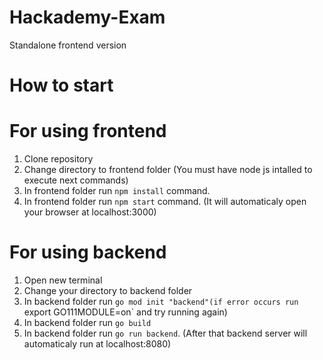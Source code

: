 # Hackademy-Exam

Standalone frontend version

# How to start

# For using frontend

1. Clone repository
2. Change directory to frontend folder
   (You must have node js intalled to execute next commands)
3. In frontend folder run `npm install` command.
4. In frontend folder run `npm start` command. (It will automaticaly open your browser at localhost:3000)

# For using backend

1. Open new terminal
2. Change your directory to backend folder
3. In backend folder run `go mod init "backend"(if error occurs run `export GO111MODULE=on` and try running again)
4. In backend folder run `go build`
5. In backend folder run `go run backend`. (After that backend server will automaticaly run at localhost:8080)
